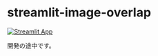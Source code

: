 # streamlit-image-overlap

[![Streamlit App](https://static.streamlit.io/badges/streamlit_badge_black_white.svg)](https://app-image-overlap-8nawuvdelmjb5xfgk9z7bj.streamlit.app/)

開発の途中です。